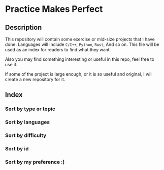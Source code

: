 # Practice Makes Perfect

## Description

This repository will contain some exercise or mid-size projects that I have done. Languages will include `C/C++`, `Python`, `Rust`, And so on. This file will be used as an index for readers to find what they want.

Also you may find something interesting or useful in this repo, feel free to use it.

If some of the project is large enough, or it is so useful and original, I will create a new repository for it.

## Index

### Sort by type or topic

### Sort by languages

### Sort by difficulty

### Sort by id

### Sort by my preference :)

